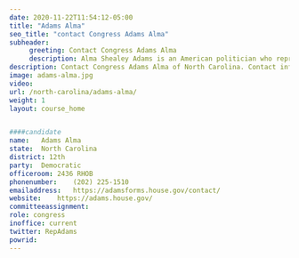 ```yaml
---
date: 2020-11-22T11:54:12-05:00
title: "Adams Alma"
seo_title: "contact Congress Adams Alma"
subheader:
     greeting: Contact Congress Adams Alma 
     description: Alma Shealey Adams is an American politician who represents North Carolina's 12th congressional district in the United States House of Representatives.
description: Contact Congress Adams Alma of North Carolina. Contact information for Adams Alma includes email address, phone number, and mailing address.
image: adams-alma.jpg
video: 
url: /north-carolina/adams-alma/
weight: 1
layout: course_home


####candidate
name:	Adams Alma
state:	North Carolina
district: 12th
party:	Democratic
officeroom:	2436 RHOB
phonenumber:	(202) 225-1510
emailaddress:	https://adamsforms.house.gov/contact/
website:	https://adams.house.gov/
committeeassignment: 
role: congress
inoffice: current
twitter: RepAdams
powrid: 
---
```


